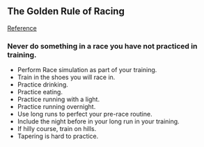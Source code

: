 ## The Golden Rule of Racing
[Reference](http://fellrnr.com/wiki/The_Golden_Rule_of_Racing)

### Never do something in a race you have not practiced in training.

- Perform Race simulation as part of your training.
- Train in the shoes you will race in.
- Practice drinking.
- Practice eating.
- Practice running with a light.
- Practice running overnight.
- Use long runs to perfect your pre-race routine.
- Include the night before in your long run in your training.
- If hilly course, train on hills.
- Tapering is hard to practice.
